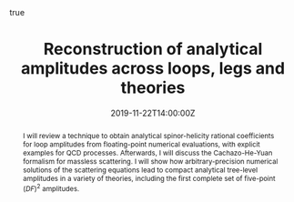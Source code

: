 ---
title: Reconstruction of analytical amplitudes across loops, legs and theories
event: IPPP Internal Seminar
event_url: https://conference.ippp.dur.ac.uk/event/851/
location: Durham, UK
summary: IPPP Internal Seminar
abstract: "I will review a technique to obtain analytical spinor-helicity rational coefficients for loop amplitudes from floating-point numerical evaluations, with explicit examples for QCD processes. Afterwards, I will discuss the Cachazo-He-Yuan formalism for massless scattering. I will show how arbitrary-precision numerical solutions of the scattering equations lead to compact analytical tree-level amplitudes in a variety of theories, including the first complete set of five-point $(DF)^2$ amplitudes."

# Talk start and end times.
#   End time can optionally be hidden by prefixing the line with `#`.
date: "2019-11-22T14:00:00Z"
date_end: "2019-11-22T15:00:00Z"
all_day: false

# Schedule page publish date (NOT talk date).
publishDate: "2017-01-01T00:00:00Z"

authors: ["Giuseppe De Laurentis"]
tags: []

# Is this a featured talk? (true/false)
featured: false

# image:
#   caption: 'Image credit: [**Unsplash**](https://unsplash.com/photos/bzdhc5b3Bxs)'
#   focal_point: Right

links:
- icon: arxiv
  icon_pack: ai
  name: arXiv:1904.04067
  url: https://arxiv.org/abs/1904.04067
- icon: arxiv
  icon_pack: ai
  name: arXiv:1910.11355
  url: https://arxiv.org/abs/1910.11355
url_code: ""
url_pdf: ""
url_slides: ""
url_video: ""

# Markdown Slides (optional).
#   Associate this talk with Markdown slides.
#   Simply enter your slide deck's filename without extension.
#   E.g. `slides = "example-slides"` references `content/slides/example-slides.md`.
#   Otherwise, set `slides = ""`.
# slides: IPPP Internal Seminar

url_slides: "slides/IPPP Internal Seminar/index.html"

# Projects (optional).
#   Associate this post with one or more of your projects.
#   Simply enter your project's folder or file name without extension.
#   E.g. `projects = ["internal-project"]` references `content/project/deep-learning/index.md`.
#   Otherwise, set `projects = []`.

# Enable math on this page?
math: true
---